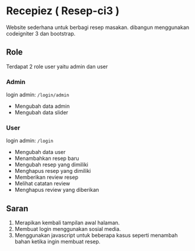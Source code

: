 # Recepiez ( Resep-ci3 )

Website sederhana untuk berbagi resep masakan. dibangun menggunakan codeigniter 3 dan bootstrap.

## Role

Terdapat 2 role user yaitu admin dan user

### Admin

login admin: `/login/admin`

* Mengubah data admin
* Mengubah data slider

### User

login admin: `/login`

* Mengubah data user
* Menambahkan resep baru
* Mengubah resep yang dimiliki
* Menghapus resep yang dimiliki
* Memberikan review resep
* Melihat catatan review
* Menghapus review yang diberikan

## Saran

1. Merapikan kembali tampilan awal halaman.
2. Membuat login menggunakan sosial media.
3. Menggunakan javascript untuk beberapa kasus seperti menambah bahan ketika ingin membuat resep.
